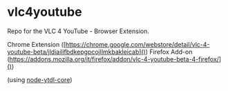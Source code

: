 # vlc4youtube
Repo for the VLC 4 YouTube - Browser Extension.

Chrome Extension ([https://chrome.google.com/webstore/detail/vlc-4-youtube-beta/jldiailifbdkepgpcojllmkbakleicab]())
Firefox Add-on (https://addons.mozilla.org/it/firefox/addon/vlc-4-youtube-beta-4-firefox/]())

(using [node-ytdl-core](https://github.com/fent/node-ytdl-core))

